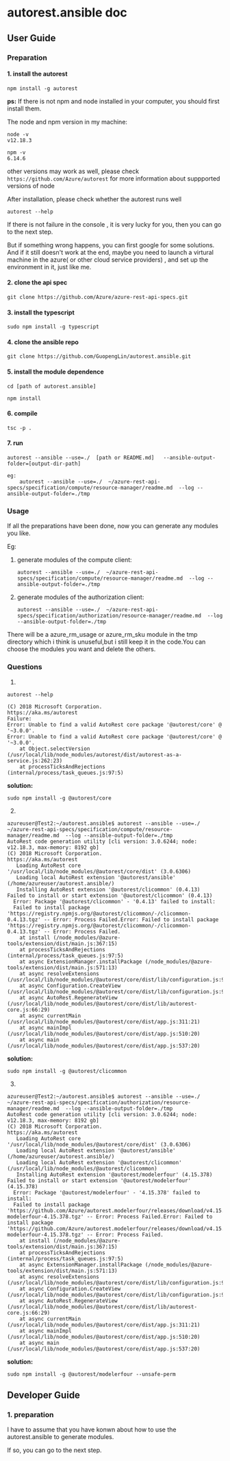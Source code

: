 # autorest.ansible doc

## User Guide

### Preparation

#### 1. install the autorest 

```
npm install -g autorest 
```
**ps:** If there is not npm and node installed in your computer, you should first install them. 
	
The node and npm version in my machine:
	
```
node -v
v12.18.3
	
npm -v
6.14.6
```
other versions may work as well, please check  
	```https://github.com/Azure/autorest``` for more information about suppported versions of node 
	
After installation, please check whether the autorest runs well

```
autorest --help 
```

If there is not failure in the console , it is very lucky for you, then you can go to the next step.

But if  something wrong happens, you can first google for some solutions. And if it still doesn't work at the end, maybe you need to launch a virtural machine in the azure( or other cloud service providers) , and set up the environment in it, just like me.
	


	
#### 2. clone the api spec
```
git clone https://github.com/Azure/azure-rest-api-specs.git
```
	
#### 3. install the typescript

```
sudo npm install -g typescript
```


#### 4. clone the ansible repo 
	
``` 
git clone https://github.com/GuopengLin/autorest.ansible.git
```


#### 5. install the module dependence

```
cd [path of autorest.ansible]

npm install 

```
#### 6. compile

```
tsc -p .
```
#### 7. run

```
autorest --ansible --use=./  [path or README.md]   --ansible-output-folder=[output-dir-path]

eg:
	autorest --ansible --use=./  ~/azure-rest-api-specs/specification/compute/resource-manager/readme.md  --log --ansible-output-folder=./tmp
```

### Usage

If all the preparations have been done, now you can generate any modules you like.

Eg:
	
1. generate modules of the compute client:
	```
	autorest --ansible --use=./  ~/azure-rest-api-specs/specification/compute/resource-manager/readme.md  --log --ansible-output-folder=./tmp
	```
2. generate modules of the authorization client:
	```
	autorest --ansible --use=./  ~/azure-rest-api-specs/specification/authorization/resource-manager/readme.md  --log --ansible-output-folder=./tmp
	```
	 
There will be a azure_rm_usage or azure_rm_sku module in the tmp directory which i  think  is unuseful,but i still keep it in the code.You can choose the modules you want and delete the others.


### Questions 

1. 

```
autorest --help

(C) 2018 Microsoft Corporation.
https://aka.ms/autorest
Failure:
Error: Unable to find a valid AutoRest core package '@autorest/core' @ '~3.0.0'.
Error: Unable to find a valid AutoRest core package '@autorest/core' @ '~3.0.0'.
    at Object.selectVersion (/usr/local/lib/node_modules/autorest/dist/autorest-as-a-service.js:262:23)
    at processTicksAndRejections (internal/process/task_queues.js:97:5)
```

**solution:**
```
sudo npm install -g @autorest/core
```

2.

```
azureuser@Test2:~/autorest.ansible$ autorest --ansible --use=./  ~/azure-rest-api-specs/specification/compute/resource-manager/readme.md  --log --ansible-output-folder=./tmp
AutoRest code generation utility [cli version: 3.0.6244; node: v12.18.3, max-memory: 8192 gb]
(C) 2018 Microsoft Corporation.
https://aka.ms/autorest
   Loading AutoRest core      '/usr/local/lib/node_modules/@autorest/core/dist' (3.0.6306)
   Loading local AutoRest extension '@autorest/ansible' (/home/azureuser/autorest.ansible/)
   Installing AutoRest extension '@autorest/clicommon' (0.4.13)
Failed to install or start extension '@autorest/clicommon' (0.4.13)
  Error: Package '@autorest/clicommon' - '0.4.13' failed to install:
  Failed to install package 'https://registry.npmjs.org/@autorest/clicommon/-/clicommon-0.4.13.tgz' -- Error: Process Failed.Error: Failed to install package 'https://registry.npmjs.org/@autorest/clicommon/-/clicommon-0.4.13.tgz' -- Error: Process Failed.
    at install (/node_modules/@azure-tools/extension/dist/main.js:367:15)
    at processTicksAndRejections (internal/process/task_queues.js:97:5)
    at async ExtensionManager.installPackage (/node_modules/@azure-tools/extension/dist/main.js:571:13)
    at async resolveExtensions (/usr/local/lib/node_modules/@autorest/core/dist/lib/configuration.js:926:55)
    at async Configuration.CreateView (/usr/local/lib/node_modules/@autorest/core/dist/lib/configuration.js:967:9)
    at async AutoRest.RegenerateView (/usr/local/lib/node_modules/@autorest/core/dist/lib/autorest-core.js:66:29)
    at async currentMain (/usr/local/lib/node_modules/@autorest/core/dist/app.js:311:21)
    at async mainImpl (/usr/local/lib/node_modules/@autorest/core/dist/app.js:510:20)
    at async main (/usr/local/lib/node_modules/@autorest/core/dist/app.js:537:20)
```

**solution:**

```
sudo npm install -g @autorest/clicommon
```

3.

```
azureuser@Test2:~/autorest.ansible$ autorest --ansible --use=./  ~/azure-rest-api-specs/specification/authorization/resource-manager/readme.md  --log --ansible-output-folder=./tmp
AutoRest code generation utility [cli version: 3.0.6244; node: v12.18.3, max-memory: 8192 gb]
(C) 2018 Microsoft Corporation.
https://aka.ms/autorest
   Loading AutoRest core      '/usr/local/lib/node_modules/@autorest/core/dist' (3.0.6306)
   Loading local AutoRest extension '@autorest/ansible' (/home/azureuser/autorest.ansible/)
   Loading local AutoRest extension '@autorest/clicommon' (/usr/local/lib/node_modules/@autorest/clicommon)
   Installing AutoRest extension '@autorest/modelerfour' (4.15.378)
Failed to install or start extension '@autorest/modelerfour' (4.15.378)
  Error: Package '@autorest/modelerfour' - '4.15.378' failed to install:
  Failed to install package 'https://github.com/Azure/autorest.modelerfour/releases/download/v4.15.378/autorest-modelerfour-4.15.378.tgz' -- Error: Process Failed.Error: Failed to install package 'https://github.com/Azure/autorest.modelerfour/releases/download/v4.15.378/autorest-modelerfour-4.15.378.tgz' -- Error: Process Failed.
    at install (/node_modules/@azure-tools/extension/dist/main.js:367:15)
    at processTicksAndRejections (internal/process/task_queues.js:97:5)
    at async ExtensionManager.installPackage (/node_modules/@azure-tools/extension/dist/main.js:571:13)
    at async resolveExtensions (/usr/local/lib/node_modules/@autorest/core/dist/lib/configuration.js:926:55)
    at async Configuration.CreateView (/usr/local/lib/node_modules/@autorest/core/dist/lib/configuration.js:967:9)
    at async AutoRest.RegenerateView (/usr/local/lib/node_modules/@autorest/core/dist/lib/autorest-core.js:66:29)
    at async currentMain (/usr/local/lib/node_modules/@autorest/core/dist/app.js:311:21)
    at async mainImpl (/usr/local/lib/node_modules/@autorest/core/dist/app.js:510:20)
    at async main (/usr/local/lib/node_modules/@autorest/core/dist/app.js:537:20)

```


**solution:**

```
sudo npm install -g @autorest/modelerfour --unsafe-perm
```

## Developer Guide

### 1. preparation

I have to assume that you have konwn about how to use the autorest.ansible to generate modules.

If so, you can go to the next step.


